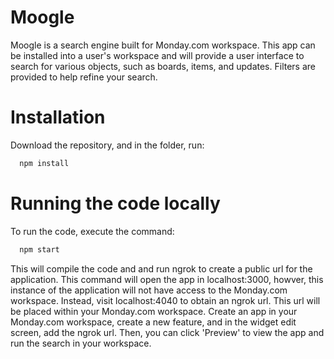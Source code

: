 # Moogle
Moogle is a search engine built for Monday.com workspace. This app can be installed into a user's workspace and will provide a user interface to search for various objects, such as boards, items, and updates. Filters are provided to help refine your search.

# Installation
Download the repository, and in the folder, run:
```sh
  npm install
```

# Running the code locally
To run the code, execute the command:
```sh
  npm start
```
This will compile the code and and run ngrok to create a public url for the application. This command will open the app in localhost:3000, howver, this instance of the application will not have access to the Monday.com workspace. Instead, visit localhost:4040 to obtain an ngrok url. This url will be placed within your Monday.com workspace. Create an app in your Monday.com workspace, create a new feature, and in the widget edit screen, add the ngrok url. Then, you can click 'Preview' to view the app and run the search in your workspace.

